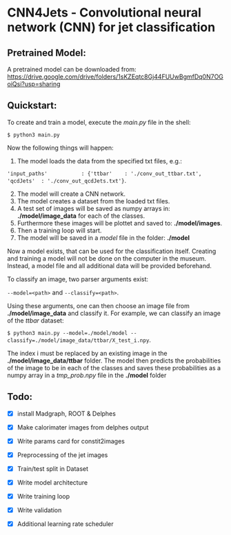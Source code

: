 # CNN4Jets - Convolutional neural network (CNN) for jet classification
## Pretrained Model:
A pretrained model can be downloaded from: https://drive.google.com/drive/folders/1sKZEqtc8Gj44FUUwBgmfDq0N7OGoiQsi?usp=sharing
## Quickstart:
To create and train a model, execute the *main.py* file in the shell:

`$ python3 main.py`

Now the following things will happen:

1. The model loads the data from the specified txt files, e.g.:

`'input_paths'           : {'ttbar'    : './conv_out_ttbar.txt',
                           'qcdJets'  : './conv_out_qcdJets.txt'}`.
                           
2. The model will create a CNN network.
3. The model creates a dataset from the loaded txt files.
4. A test set of images will be saved as numpy arrays in: **./model/image_data** for each of the classes.
5. Furthermore these images will be plottet and saved to: **./model/images**.
6. Then a training loop will start.
7. The model will be saved in a *model* file in the folder: **./model**

Now a model exists, that can be used for the classification itself. Creating and training a model will not be done on the computer in the museum. Instead, a model file and all additional data will be provided beforehand. 

To classify an image, two parser arguments exist:

`--model=<path>` and `--classify=<path>`.

Using these arguments, one can then choose an image file from **./model/image_data** and classify it. For example, we can classify an image of the *ttbar* dataset:

`$ python3 main.py --model=./model/model --classify=./model/image_data/ttbar/X_test_i.npy`.

The index i must be replaced by an existing image in the **./model/image_data/ttbar** folder. The model then predicts the probabilities of the image to be in each of the classes and saves these probabilities as a numpy array in a *tmp_prob.npy* file in the **./model** folder




## Todo:

  -[x] install Madgraph, ROOT & Delphes

  -[x] Make calorimater images from delphes output

  -[x] Write params card for constit2images

  -[x] Preprocessing of the jet images

  -[x] Train/test split in Dataset

  -[x] Write model architecture

  -[x] Write training loop

  -[x] Write validation

  -[x] Additional learning rate scheduler
